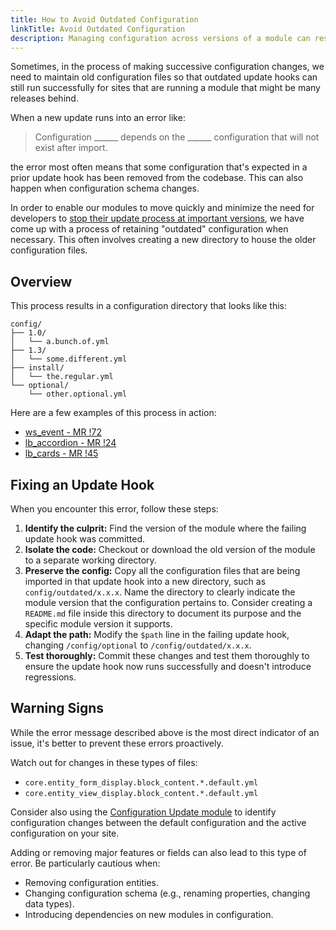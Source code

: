 ```yaml
---
title: How to Avoid Outdated Configuration
linkTitle: Avoid Outdated Configuration
description: Managing configuration across versions of a module can result in unexpected challenges.
---
```


Sometimes, in the process of making successive configuration changes, we need to maintain old configuration files so that outdated update hooks can still run successfully for sites that are running a module that might be many releases behind.

When a new update runs into an error like:

> Configuration ______ depends on the ______ configuration that will not exist after import.

the error most often means that some configuration that's expected in a prior update hook has been removed from the codebase. This can also happen when configuration schema changes.

In order to enable our modules to move quickly and minimize the need for developers to [stop their update process at important versions](../../development/important-versions-for-upgrade-path#important-versions), we have come up with a process of retaining "outdated" configuration when necessary.  This often involves creating a new directory to house the older configuration files.

## Overview

This process results in a configuration directory that looks like this:

```shell
config/
├── 1.0/
│   └── a.bunch.of.yml
├── 1.3/
│   └── some.different.yml
├── install/
│   └── the.regular.yml
└── optional/
    └── other.optional.yml
```

Here are a few examples of this process in action:

-   [ws_event - MR !72](https://git.drupalcode.org/project/ws_event/-/merge_requests/72)
-   [lb_accordion - MR !24](https://git.drupalcode.org/project/lb_accordion/-/merge_requests/24)
-   [lb_cards - MR !45](https://git.drupalcode.org/project/lb_cards/-/merge_requests/45)

## Fixing an Update Hook

When you encounter this error, follow these steps:

1.  **Identify the culprit:** Find the version of the module where the failing update hook was committed.
2.  **Isolate the code:** Checkout or download the old version of the module to a separate working directory.
3.  **Preserve the config:** Copy all the configuration files that are being imported in that update hook into a new directory, such as `config/outdated/x.x.x`.  Name the directory to clearly indicate the module version that the configuration pertains to.  Consider creating a `README.md` file inside this directory to document its purpose and the specific module version it supports.
4.  **Adapt the path:** Modify the `$path` line in the failing update hook, changing `/config/optional` to `/config/outdated/x.x.x`.
5.  **Test thoroughly:** Commit these changes and test them thoroughly to ensure the update hook now runs successfully and doesn't introduce regressions.

## Warning Signs

While the error message described above is the most direct indicator of an issue, it's better to prevent these errors proactively.

Watch out for changes in these types of files:

*   `core.entity_form_display.block_content.*.default.yml`
*   `core.entity_view_display.block_content.*.default.yml`

Consider also using the [Configuration Update module](https://www.drupal.org/project/config_update) to identify configuration changes between the default configuration and the active configuration on your site.

Adding or removing major features or fields can also lead to this type of error. Be particularly cautious when:

*   Removing configuration entities.
*   Changing configuration schema (e.g., renaming properties, changing data types).
*   Introducing dependencies on new modules in configuration.
